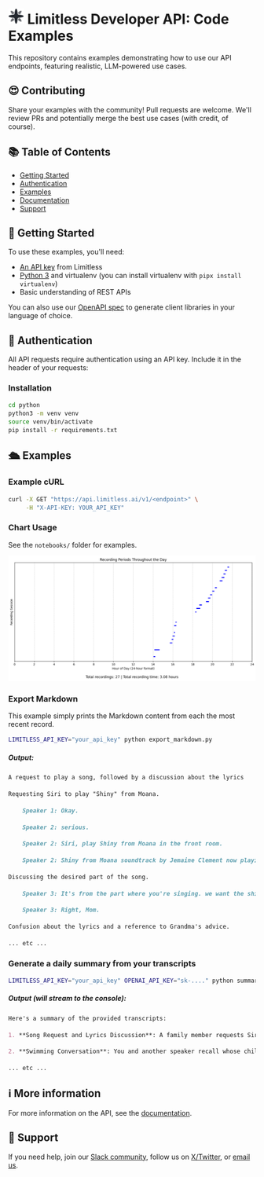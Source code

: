   <h1>
    <img src="assets/limitless-logo.svg" alt="API Icon" width="32" height="32">
    Limitless Developer API: Code Examples
  </h1>

This repository contains examples demonstrating how to use our API endpoints, featuring realistic, LLM-powered use cases.

## 😍 Contributing

Share your examples with the community! Pull requests are welcome. We'll review PRs and potentially merge the best use cases (with credit, of course).

## 📚 Table of Contents

- [Getting Started](#getting-started)
- [Authentication](#authentication)
- [Examples](#examples)
- [Documentation](#documentation)
- [Support](#support)

## 🚀 Getting Started

To use these examples, you'll need:

- [An API key](https://limitless.ai/developers) from Limitless
- [Python 3](https://realpython.com/installing-python/) and virtualenv (you can install virtualenv with `pipx install virtualenv`)
- Basic understanding of REST APIs

You can also use our [OpenAPI spec](openapi.yml) to generate client libraries in your language of choice.

## 🔐 Authentication

All API requests require authentication using an API key. Include it in the header of your requests:

### Installation

```bash
cd python
python3 -m venv venv
source venv/bin/activate
pip install -r requirements.txt
```

## 🛳️ Examples

### Example cURL

```bash
curl -X GET "https://api.limitless.ai/v1/<endpoint>" \
     -H "X-API-KEY: YOUR_API_KEY"
```

### Chart Usage

See the `notebooks/` folder for examples.

![Chart Example](./assets/chart.png)

### Export Markdown

This example simply prints the Markdown content from each the most recent record.

```bash
LIMITLESS_API_KEY="your_api_key" python export_markdown.py
```

##### Output:

```markdown
A request to play a song, followed by a discussion about the lyrics

Requesting Siri to play "Shiny" from Moana.

    Speaker 1: Okay.

    Speaker 2: serious.

    Speaker 2: Siri, play Shiny from Moana in the front room.

    Speaker 2: Shiny from Moana soundtrack by Jemaine Clement now playing on the front room.

Discussing the desired part of the song.

    Speaker 3: It's from the part where you're singing. we want the shiny.

    Speaker 3: Right, Mom.

Confusion about the lyrics and a reference to Grandma's advice.

... etc ...
```

### Generate a daily summary from your transcripts

```bash
LIMITLESS_API_KEY="your_api_key" OPENAI_API_KEY="sk-...." python summarize_day.py
```

##### Output (will stream to the console):

```markdown
Here's a summary of the provided transcripts:

1. **Song Request and Lyrics Discussion**: A family member requests Siri to play "Shiny" from Moana. They discuss their favorite parts of the song, express confusion over the lyrics, and reflect on Grandma's advice to "listen to your heart."

2. **Swimming Conversation**: You and another speaker recall whose child was first in the water, discuss a successful swim attempt, and consider whether to do another lap.

... etc ...
```

## ℹ️ More information

For more information on the API, see the [documentation](https://limitless.ai/developers/docs/api).

## 🛟 Support

If you need help, join our [Slack community](https://www.limitless.ai/community), follow us on [X/Twitter](https://twitter.com/limitlessai), or [email us](mailto:support@limitless.ai).
